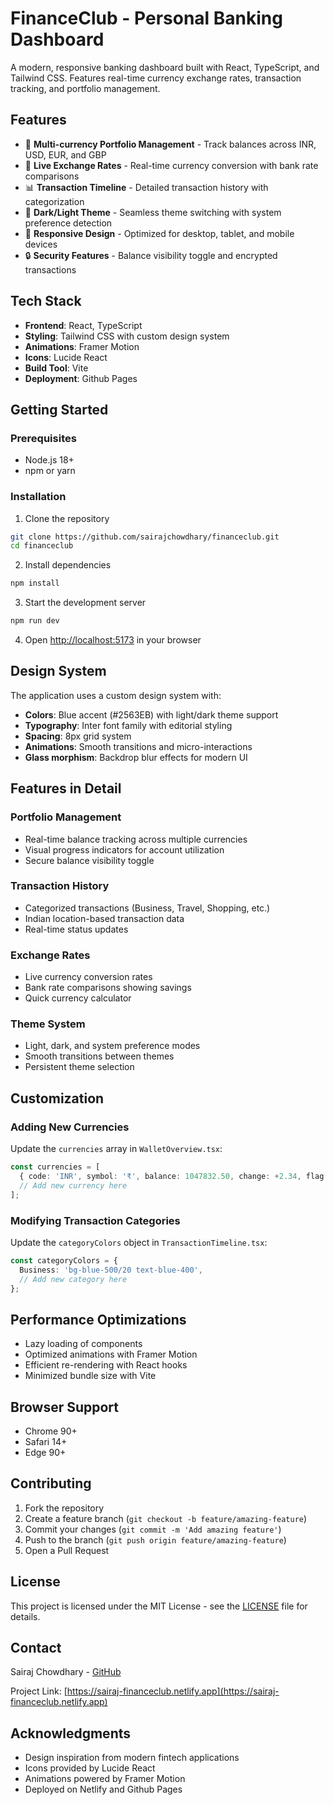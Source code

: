 # FinanceClub - Personal Banking Dashboard

A modern, responsive banking dashboard built with React, TypeScript, and Tailwind CSS. Features real-time currency exchange rates, transaction tracking, and portfolio management.

## Features

- 🏦 **Multi-currency Portfolio Management** - Track balances across INR, USD, EUR, and GBP
- 💱 **Live Exchange Rates** - Real-time currency conversion with bank rate comparisons
- 📊 **Transaction Timeline** - Detailed transaction history with categorization
- 🌙 **Dark/Light Theme** - Seamless theme switching with system preference detection
- 📱 **Responsive Design** - Optimized for desktop, tablet, and mobile devices
- 🔒 **Security Features** - Balance visibility toggle and encrypted transactions

## Tech Stack

- **Frontend**: React, TypeScript
- **Styling**: Tailwind CSS with custom design system
- **Animations**: Framer Motion
- **Icons**: Lucide React
- **Build Tool**: Vite
- **Deployment**: Github Pages

## Getting Started

### Prerequisites

- Node.js 18+ 
- npm or yarn

### Installation

1. Clone the repository
```bash
git clone https://github.com/sairajchowdhary/financeclub.git
cd financeclub
```

2. Install dependencies
```bash
npm install
```

3. Start the development server
```bash
npm run dev
```

4. Open [http://localhost:5173](http://localhost:5173) in your browser

## Design System

The application uses a custom design system with:

- **Colors**: Blue accent (#2563EB) with light/dark theme support
- **Typography**: Inter font family with editorial styling
- **Spacing**: 8px grid system
- **Animations**: Smooth transitions and micro-interactions
- **Glass morphism**: Backdrop blur effects for modern UI

## Features in Detail

### Portfolio Management
- Real-time balance tracking across multiple currencies
- Visual progress indicators for account utilization
- Secure balance visibility toggle

### Transaction History
- Categorized transactions (Business, Travel, Shopping, etc.)
- Indian location-based transaction data
- Real-time status updates

### Exchange Rates
- Live currency conversion rates
- Bank rate comparisons showing savings
- Quick currency calculator

### Theme System
- Light, dark, and system preference modes
- Smooth transitions between themes
- Persistent theme selection

## Customization

### Adding New Currencies
Update the `currencies` array in `WalletOverview.tsx`:

```typescript
const currencies = [
  { code: 'INR', symbol: '₹', balance: 1047832.50, change: +2.34, flag: '🇮🇳' },
  // Add new currency here
];
```

### Modifying Transaction Categories
Update the `categoryColors` object in `TransactionTimeline.tsx`:

```typescript
const categoryColors = {
  Business: 'bg-blue-500/20 text-blue-400',
  // Add new category here
};
```

## Performance Optimizations

- Lazy loading of components
- Optimized animations with Framer Motion
- Efficient re-rendering with React hooks
- Minimized bundle size with Vite

## Browser Support

- Chrome 90+
- Safari 14+
- Edge 90+

## Contributing

1. Fork the repository
2. Create a feature branch (`git checkout -b feature/amazing-feature`)
3. Commit your changes (`git commit -m 'Add amazing feature'`)
4. Push to the branch (`git push origin feature/amazing-feature`)
5. Open a Pull Request

## License

This project is licensed under the MIT License - see the [LICENSE](LICENSE) file for details.

## Contact

Sairaj Chowdhary - [GitHub](https://github.com/sairajchowdhary)

Project Link: [https://sairaj-financeclub.netlify.app](https://sairaj-financeclub.netlify.app)

## Acknowledgments

- Design inspiration from modern fintech applications
- Icons provided by Lucide React
- Animations powered by Framer Motion
- Deployed on Netlify and Github Pages
